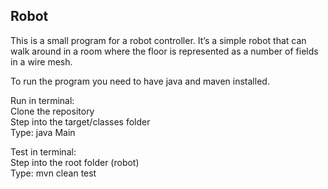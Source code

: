 ## Robot  
  
This is a small program for a robot controller. It’s a simple robot that can
walk around in a room where the floor is represented as a number of fields in a
wire mesh.  
  
To run the program you need to have java and maven installed.  
  
Run in terminal:  
Clone the repository  
Step into the target/classes folder  
Type: java Main  
  
Test in terminal:  
Step into the root folder (robot)  
Type: mvn clean test  
